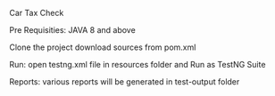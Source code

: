Car Tax Check

Pre Requisities:
JAVA 8 and above
 
Clone the project download sources from pom.xml
 
Run: 
open testng.xml file in resources folder and Run as TestNG Suite

Reports:
various reports will be generated in test-output folder
 


